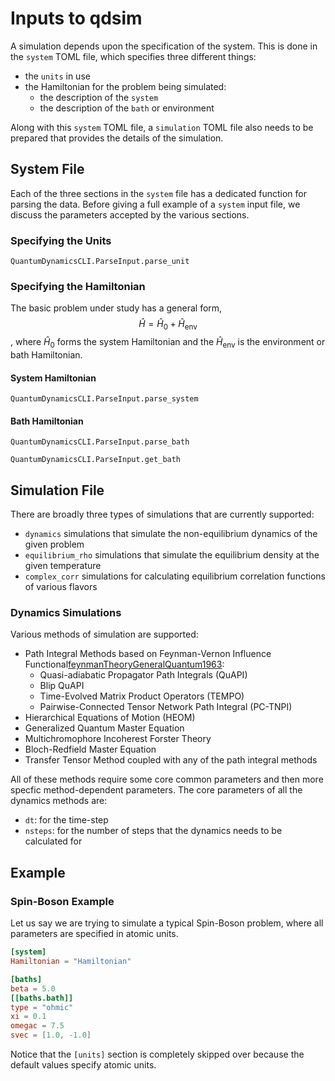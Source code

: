 # Inputs to qdsim

A simulation depends upon the specification of the system. This is done in the `system` TOML file, which specifies three different things:
- the `units` in use
- the Hamiltonian for the problem being simulated:
    - the description of the `system`
    - the description of the `bath` or environment

Along with this `system` TOML file, a `simulation` TOML file also needs to be prepared that provides the details of the simulation.

## System File
Each of the three sections in the `system` file has a dedicated function for parsing the data. Before giving a full example of a `system` input file, we discuss the parameters accepted by the various sections.

### Specifying the Units
```@docs
QuantumDynamicsCLI.ParseInput.parse_unit
```

### Specifying the Hamiltonian
The basic problem under study has a general form, $$\hat{H} = \hat{H}_0 + \hat{H}_\text{env}$$, where $\hat{H}_0$ forms the system Hamiltonian and the $\hat{H}_\text{env}$ is the environment or bath Hamiltonian.

#### System Hamiltonian
```@docs
QuantumDynamicsCLI.ParseInput.parse_system
```

#### Bath Hamiltonian
```@docs
QuantumDynamicsCLI.ParseInput.parse_bath
```

```@docs
QuantumDynamicsCLI.ParseInput.get_bath
```

## Simulation File
There are broadly three types of simulations that are currently supported:
- `dynamics` simulations that simulate the non-equilibrium dynamics of the given problem
- `equilibrium_rho` simulations that simulate the equilibrium density at the given temperature
- `complex_corr` simulations for calculating equilibrium correlation functions of various flavors

### Dynamics Simulations
Various methods of simulation are supported:
- Path Integral Methods based on Feynman-Vernon Influence Functional[feynmanTheoryGeneralQuantum1963](@cite):
    - Quasi-adiabatic Propagator Path Integrals (QuAPI)
    - Blip QuAPI
    - Time-Evolved Matrix Product Operators (TEMPO)
    - Pairwise-Connected Tensor Network Path Integral (PC-TNPI)
- Hierarchical Equations of Motion (HEOM)
- Generalized Quantum Master Equation
- Multichromophore Incoherest Forster Theory
- Bloch-Redfield Master Equation
- Transfer Tensor Method coupled with any of the path integral methods

All of these methods require some core common parameters and then more specfic method-dependent parameters. The core parameters of all the dynamics methods are:
- `dt`: for the time-step
- `nsteps`: for the number of steps that the dynamics needs to be calculated for

## Example
### Spin-Boson Example
Let us say we are trying to simulate a typical Spin-Boson problem, where all parameters are specified in atomic units.

```toml
[system]
Hamiltonian = "Hamiltonian"

[baths]
beta = 5.0
[[baths.bath]]
type = "ohmic"
xi = 0.1
omegac = 7.5
svec = [1.0, -1.0]
```

Notice that the `[units]` section is completely skipped over because the default values specify atomic units.